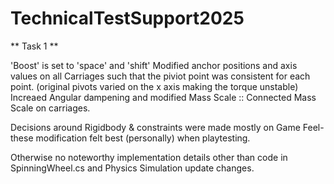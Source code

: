 # TechnicalTestSupport2025
\*\* Task 1 \*\* 

'Boost' is set to 'space' and 'shift'
Modified anchor positions and axis values on all Carriages such that the piviot point was consistent for each point. (original pivots varied on the x axis making the torque unstable)
Increaed Angular dampening and modified Mass Scale :: Connected Mass Scale on carriages. 

Decisions around Rigidbody & constraints were made mostly on Game Feel- these modification felt best (personally) when playtesting.

Otherwise no noteworthy implementation details other than code in SpinningWheel.cs and Physics Simulation update changes. 

